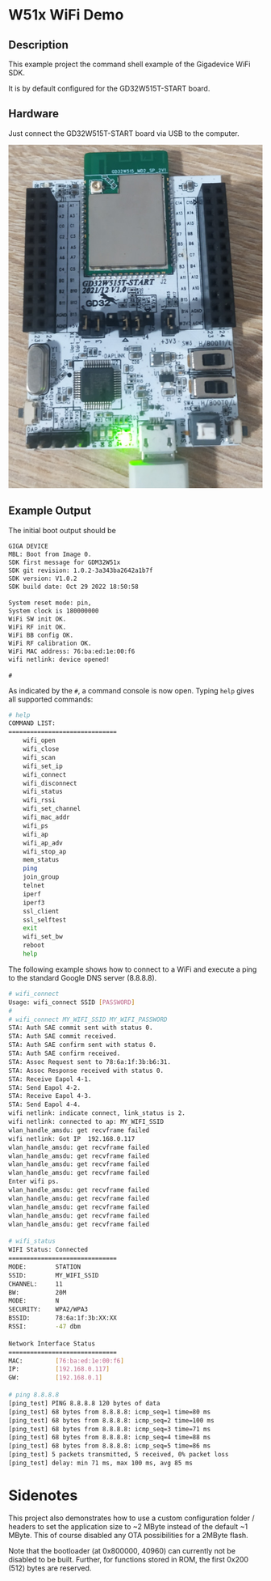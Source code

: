 # W51x WiFi Demo

## Description 

This example project the command shell example of the Gigadevice WiFi SDK.

It is by default configured for the GD32W515T-START board.

## Hardware

Just connect the GD32W515T-START board via USB to the computer.

![w515t_start_board](w515t_start_board.jpg)

## Example Output

The initial boot output should be

```
GIGA DEVICE
MBL: Boot from Image 0.
SDK first message for GDM32W51x
SDK git revision: 1.0.2-3a343ba2642a1b7f 
SDK version: V1.0.2
SDK build date: Oct 29 2022 18:50:58

System reset mode: pin,
System clock is 180000000
WiFi SW init OK.
WiFi RF init OK.
WiFi BB config OK.
WiFi RF calibration OK.
WiFi MAC address: 76:ba:ed:1e:00:f6
wifi netlink: device opened!

#
```

As indicated by the `#`, a command console is now open. Typing `help` gives all supported commands:

```sh
# help
COMMAND LIST:
==============================
    wifi_open
    wifi_close
    wifi_scan
    wifi_set_ip
    wifi_connect
    wifi_disconnect
    wifi_status
    wifi_rssi
    wifi_set_channel
    wifi_mac_addr
    wifi_ps
    wifi_ap
    wifi_ap_adv
    wifi_stop_ap
    mem_status
    ping
    join_group
    telnet
    iperf
    iperf3
    ssl_client
    ssl_selftest
    exit
    wifi_set_bw
    reboot
    help
```

The following example shows how to connect to a WiFi and execute a ping to the standard Google DNS server (8.8.8.8).

```sh
# wifi_connect
Usage: wifi_connect SSID [PASSWORD]
#
# wifi_connect MY_WIFI_SSID MY_WIFI_PASSWORD
STA: Auth SAE commit sent with status 0.
STA: Auth SAE commit received.
STA: Auth SAE confirm sent with status 0.
STA: Auth SAE confirm received.
STA: Assoc Request sent to 78:6a:1f:3b:b6:31.
STA: Assoc Response received with status 0.
STA: Receive Eapol 4-1.
STA: Send Eapol 4-2.
STA: Receive Eapol 4-3.
STA: Send Eapol 4-4.
wifi netlink: indicate connect, link_status is 2.
wifi netlink: connected to ap: MY_WIFI_SSID
wlan_handle_amsdu: get recvframe failed
wifi netlink: Got IP  192.168.0.117
wlan_handle_amsdu: get recvframe failed
wlan_handle_amsdu: get recvframe failed
wlan_handle_amsdu: get recvframe failed
wlan_handle_amsdu: get recvframe failed
Enter wifi ps.
wlan_handle_amsdu: get recvframe failed
wlan_handle_amsdu: get recvframe failed
wlan_handle_amsdu: get recvframe failed
wlan_handle_amsdu: get recvframe failed
wlan_handle_amsdu: get recvframe failed

# wifi_status
WIFI Status: Connected
==============================
MODE:        STATION
SSID:        MY_WIFI_SSID
CHANNEL:     11
BW:          20M
MODE:        N
SECURITY:    WPA2/WPA3
BSSID:       78:6a:1f:3b:XX:XX
RSSI:        -47 dbm

Network Interface Status
==============================
MAC:         [76:ba:ed:1e:00:f6]
IP:          [192.168.0.117]
GW:          [192.168.0.1]

# ping 8.8.8.8
[ping_test] PING 8.8.8.8 120 bytes of data
[ping_test] 68 bytes from 8.8.8.8: icmp_seq=1 time=80 ms
[ping_test] 68 bytes from 8.8.8.8: icmp_seq=2 time=100 ms
[ping_test] 68 bytes from 8.8.8.8: icmp_seq=3 time=71 ms
[ping_test] 68 bytes from 8.8.8.8: icmp_seq=4 time=88 ms
[ping_test] 68 bytes from 8.8.8.8: icmp_seq=5 time=86 ms
[ping_test] 5 packets transmitted, 5 received, 0% packet loss
[ping_test] delay: min 71 ms, max 100 ms, avg 85 ms
```

# Sidenotes

This project also demonstrates how to use a custom configuration folder / headers to set the application size to ~2 MByte instead of the default ~1 MByte. This of course disabled any OTA possibilities for a 2MByte flash.

Note that the bootloader (at 0x800000, 40960) can currently not be disabled to be built. Further, for functions stored in ROM, the first 0x200 (512) bytes are reserved.